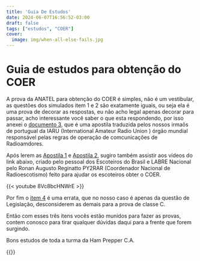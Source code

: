 ```yaml
---
title: 'Guia De Estudos'
date: 2024-06-07T16:56:52-03:00
draft: false
tags: ["estudos", "COER"]
cover:
  image: img/when-all-else-fails.jpg
---
```


# Guia de estudos para obtenção do COER

A prova da ANATEL para obtenção do COER é simples, não é um vestibular, as questões dos simulados item 1 e 2 são exatamente iguais, ou seja ela é uma prova de decorar as respostas, eu não acho legal apenas decorar para passar, acho interessante  você saber o que esta respondendo, por isso anexei o [documento 3](https://drive.google.com/file/d/1NAL1LLTQ8wm8Fzl58U3ZPXk9p5V5ayqm/view?usp=sharing), que é uma apostila traduzida pelos nossos irmaõs de portugual da IARU (International Amateur Radio Union ) órgão mundial responsável pelas regras de operação de comcunicações de Radioamdores.

Após lerem as [Apostila 1](https://drive.google.com/file/d/1ESaVqFyjtejyAzaFiOygZJtl06LKMJ_U/view?usp=sharing) e [Apostila 2](https://drive.google.com/file/d/1pCbw3YW6ApaV9WtjHhAi1ri600ieEQnb/view?usp=sharing), sugiro também assistir aos vídeos do link abaixo, criado pelo pessoal dos Escoteiros do Brasil e LABRE Nacional pelo Ronan Augusto Reginatto PY2RAR (Coordenador Nacional de Radioescotismo) feito para ajudar os escoteiros obter o COER.

{{< youtube 8Vc8bcHNWrE >}} <br>

Por fim o [item 4](https://drive.google.com/file/d/1HjeRgNvCFYXEGXgED1jmndcidJLpbUyV/view?usp=sharing) é uma errata, que no nosso caso é apenas da questão de Legislação, desconsiderem as demais para a prova de classe C.

Então com esses três itens vocês estão munidos para fazer as provas, contem conosco para tirar qualquer dúvidas daqui para a frente que forem surgindo.

Bons estudos de toda a turma da Ham Prepper C.A.

{{<cusdis>}}